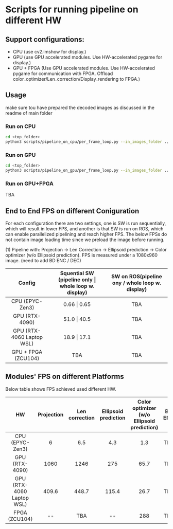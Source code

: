 # Scripts for running pipeline on different HW

## Support configurations:
- CPU (use cv2.imshow for display.)
- GPU (use GPU accelerated modules. Use HW-accelerated pygame for display.)
- GPU + FPGA (Use GPU accelerated modules. Use HW-accelerated pygame for communication with FPGA. Offload color_optimizer/Len_correction/Display_rendering to FPGA.)

## Usage

make sure tou have prepared the decoded images as discussed in the readme of main folder

### Run on CPU
```bash
cd <top_folder>
python3 scripts/pipeline_on_cpu/per_frame_loop.py --in_images_folder ./decoded_images --out_images_folder ./corrected_opt_images --display
```
### Run on GPU
```bash
cd <top_folder>
python3 scripts/pipeline_on_gpu/per_frame_loop.py --in_images_folder ./decoded_images --out_images_folder ./corrected_opt_images --display --display_port 0
```
### Run on GPU+FPGA

TBA

## End to End FPS on different Coniguration

For each configuration there are two settings, one is SW is run sequentially, which will result in lower FPS, and another is that SW is run on ROS, which can enable parallelized pipelining and reach higher FPS. The below FPSs do not contain image loading time since we preload the image before running.

(1) Pipeline with: Projection → Len Correction → Ellipsoid prediction → Color optimizer (w/o Ellipsoid prediction). FPS is measured under a 1080x960 image. (need to add BD ENC / DEC)

| Config          | Squential SW (pipeline only \| whole loop w. display) | SW on ROS(pipeline ony / whole loop w. display) |
|:-----------------:|:-------------:|:-------------:|
| CPU (EPYC-Zen3)       | 0.66 \| 0.65 |TBA|
| GPU (RTX-4090)        | 51.0 \| 40.5 |TBA|
| GPU (RTX-4060 Laptop WSL) | 18.9 \| 17.1 |TBA|
| GPU + FPGA (ZCU104)   | TBA |TBA|


## Modules' FPS on different Platforms

Below table shows FPS achieved used different HW.

| HW          | Projection | Len correction | Ellipsoid prediction | Color optimizer (w/o Ellipsoid prediction) | BD ENC | BD DEC
|:----------------:|:----------:|:--------------:|:--------------------:|:---------------:|:---------------:|:---------------:|
| CPU (EPYC-Zen3)   | 6          | 6.5            | 4.3                  | 1.3               | TBA | TBA
| GPU (RTX-4090)   | 1060       | 1246           | 275                  | 65.7              | TBA | TBA
| GPU (RTX-4060 Laptop WSL)   | 409.6    | 448.7            | 115.4                 | 26.7            | TBA | TBA
| FPGA (ZCU104)   | --      | TBA           | --                   | 288            | TBA | TBA
